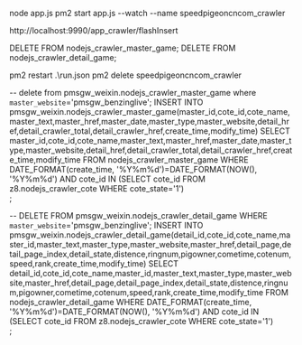 node app.js
pm2 start app.js --watch --name speedpigeoncncom_crawler


http://localhost:9990/app_crawler/flashInsert




DELETE FROM nodejs_crawler_master_game;
DELETE FROM nodejs_crawler_detail_game;


pm2 restart .\run.json
pm2 delete speedpigeoncncom_crawler


-- delete from  pmsgw_weixin.nodejs_crawler_master_game where `master_website`='pmsgw_benzinglive';
       INSERT INTO pmsgw_weixin.nodejs_crawler_master_game(master_id,cote_id,cote_name,master_text,master_href,master_date,master_type,master_website,detail_href,detail_crawler_total,detail_crawler_href,create_time,modify_time)
       SELECT master_id,cote_id,cote_name,master_text,master_href,master_date,master_type,master_website,detail_href,detail_crawler_total,detail_crawler_href,create_time,modify_time
        FROM nodejs_crawler_master_game WHERE DATE_FORMAT(create_time, '%Y%m%d')=DATE_FORMAT(NOW(), '%Y%m%d')
          AND      cote_id IN 
          (SELECT cote_id FROM z8.nodejs_crawler_cote WHERE cote_state='1')   
        ;
  
  
  -- DELETE FROM  pmsgw_weixin.nodejs_crawler_detail_game WHERE `master_website`='pmsgw_benzinglive';
        INSERT INTO pmsgw_weixin.nodejs_crawler_detail_game(detail_id,cote_id,cote_name,master_id,master_text,master_type,master_website,master_href,detail_page,detail_page_index,detail_state,distence,ringnum,pigowner,cometime,cotenum,speed,rank,create_time,modify_time)
        SELECT detail_id,cote_id,cote_name,master_id,master_text,master_type,master_website,master_href,detail_page,detail_page_index,detail_state,distence,ringnum,pigowner,cometime,cotenum,speed,rank,create_time,modify_time
        FROM nodejs_crawler_detail_game WHERE DATE_FORMAT(create_time, '%Y%m%d')=DATE_FORMAT(NOW(), '%Y%m%d')
        AND      cote_id IN 
          (SELECT cote_id FROM z8.nodejs_crawler_cote WHERE cote_state='1')         
        ;